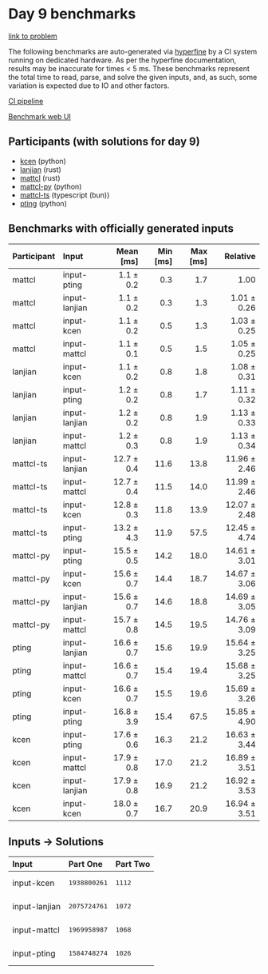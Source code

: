 # Day 9 benchmarks

[link to problem](https://adventofcode.com/2023/day/9)

The following benchmarks are auto-generated via
[hyperfine](https://github.com/sharkdp/hyperfine) by a CI system running on
dedicated hardware. As per the hyperfine documentation, results may be
inaccurate for times < 5 ms. These benchmarks represent the total time to read,
parse, and solve the given inputs, and, as such, some variation is expected due
to IO and other factors.

[CI pipeline](http://ci.papercode.net:8080/teams/main/pipelines/aoc2023)

[Benchmark web UI](https://aoc.ancalagon.black)


## Participants (with solutions for day 9)

- [kcen](https://github.com/kcen/aoc2023) (python)
- [lanjian](https://github.com/lanjian/aoc-2023) (rust)
- [mattcl](https://github.com/mattcl/aoc2023) (rust)
- [mattcl-py](https://github.com/mattcl/aoc2023-py) (python)
- [mattcl-ts](https://github.com/mattcl/aoc2023-js) (typescript (bun))
- [pting](https://github.com/pting/aoc2023) (python)


## Benchmarks with officially generated inputs

| Participant | Input | Mean [ms] | Min [ms] | Max [ms] | Relative |
|:---|:---|---:|---:|---:|---:|
| mattcl | input-pting | 1.1 ± 0.2 | 0.3 | 1.7 | 1.00 |
| mattcl | input-lanjian | 1.1 ± 0.2 | 0.3 | 1.3 | 1.01 ± 0.26 |
| mattcl | input-kcen | 1.1 ± 0.2 | 0.5 | 1.3 | 1.03 ± 0.25 |
| mattcl | input-mattcl | 1.1 ± 0.1 | 0.5 | 1.5 | 1.05 ± 0.25 |
| lanjian | input-kcen | 1.1 ± 0.2 | 0.8 | 1.8 | 1.08 ± 0.31 |
| lanjian | input-pting | 1.2 ± 0.2 | 0.8 | 1.7 | 1.11 ± 0.32 |
| lanjian | input-lanjian | 1.2 ± 0.2 | 0.8 | 1.9 | 1.13 ± 0.33 |
| lanjian | input-mattcl | 1.2 ± 0.3 | 0.8 | 1.9 | 1.13 ± 0.34 |
| mattcl-ts | input-lanjian | 12.7 ± 0.4 | 11.6 | 13.8 | 11.96 ± 2.46 |
| mattcl-ts | input-mattcl | 12.7 ± 0.4 | 11.5 | 14.0 | 11.99 ± 2.46 |
| mattcl-ts | input-kcen | 12.8 ± 0.3 | 11.8 | 13.9 | 12.07 ± 2.48 |
| mattcl-ts | input-pting | 13.2 ± 4.3 | 11.9 | 57.5 | 12.45 ± 4.74 |
| mattcl-py | input-pting | 15.5 ± 0.5 | 14.2 | 18.0 | 14.61 ± 3.01 |
| mattcl-py | input-kcen | 15.6 ± 0.7 | 14.4 | 18.7 | 14.67 ± 3.06 |
| mattcl-py | input-lanjian | 15.6 ± 0.7 | 14.6 | 18.8 | 14.69 ± 3.05 |
| mattcl-py | input-mattcl | 15.7 ± 0.8 | 14.5 | 19.5 | 14.76 ± 3.09 |
| pting | input-lanjian | 16.6 ± 0.7 | 15.6 | 19.9 | 15.64 ± 3.25 |
| pting | input-mattcl | 16.6 ± 0.7 | 15.4 | 19.4 | 15.68 ± 3.25 |
| pting | input-kcen | 16.6 ± 0.7 | 15.5 | 19.6 | 15.69 ± 3.26 |
| pting | input-pting | 16.8 ± 3.9 | 15.4 | 67.5 | 15.85 ± 4.90 |
| kcen | input-pting | 17.6 ± 0.6 | 16.3 | 21.2 | 16.63 ± 3.44 |
| kcen | input-mattcl | 17.9 ± 0.8 | 17.0 | 21.2 | 16.89 ± 3.51 |
| kcen | input-lanjian | 17.9 ± 0.8 | 16.9 | 21.2 | 16.92 ± 3.53 |
| kcen | input-kcen | 18.0 ± 0.7 | 16.7 | 20.9 | 16.94 ± 3.51 |


## Inputs -> Solutions

| Input | Part One | Part Two |
|:---|:---|:---|
|input-kcen|<pre>1938800261</pre>|<pre>1112</pre>|
|input-lanjian|<pre>2075724761</pre>|<pre>1072</pre>|
|input-mattcl|<pre>1969958987</pre>|<pre>1068</pre>|
|input-pting|<pre>1584748274</pre>|<pre>1026</pre>|